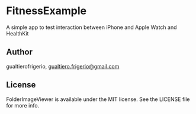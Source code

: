 # FitnessExample

A simple app to test interaction between iPhone and Apple Watch and HealthKit 

## Author

gualtierofrigerio, gualtiero.frigerio@gmail.com

## License

FolderImageViewer is available under the MIT license. See the LICENSE file for more info.


